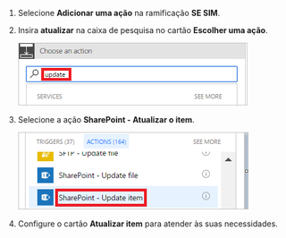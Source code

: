 1. Selecione **Adicionar uma ação** na ramificação **SE SIM**.
2. Insira **atualizar** na caixa de pesquisa no cartão **Escolher uma ação**.
   
    ![pesquisar ação de atualização](media/modern-approvals/search-update-item.png)
3. Selecione a ação **SharePoint - Atualizar o item**.
   
    ![selecionar atualizar item](media/modern-approvals/select-update-item-yes.png)
4. Configure o cartão **Atualizar item** para atender às suas necessidades.

